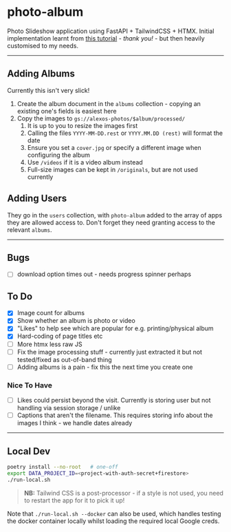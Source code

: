 # photo-album

Photo Slideshow application using FastAPI + TailwindCSS + HTMX. Initial implementation learnt from [this tutorial](https://github.com/tataraba/simplesite/tree/main) - _thank you!_ - but then heavily customised to my needs.

---

## Adding Albums

Currently this isn't very slick!

1. Create the album document in the `albums` collection - copying an existing one's fields is easiest here
2. Copy the images to `gs://alexos-photos/$album/processed/`
   1. It is up to you to resize the images first
   2. Calling the files `YYYY-MM-DD.rest` or `YYYY.MM.DD (rest)` will format the date
   3. Ensure you set a `cover.jpg` or specify a different image when configuring the album
   4. Use `/videos` if it is a video album instead
   5. Full-size images can be kept in `/originals`, but are not used currently

## Adding Users

They go in the `users` collection, with `photo-album` added to the array of apps they are allowed access to. Don't forget they need granting access to the relevant `albums`.

---

## Bugs

- [ ] download option times out - needs progress spinner perhaps

## To Do

- [x] Image count for albums
- [x] Show whether an album is photo or video
- [x] "Likes" to help see which are popular for e.g. printing/physical album
- [x] Hard-coding of page titles etc
- [ ] More htmx less raw JS
- [ ] Fix the image processing stuff - currently just extracted it but not tested/fixed as out-of-band thing
- [ ] Adding albums is a pain - fix this the next time you create one

### Nice To Have

- [ ] Likes could persist beyond the visit. Currently is storing user but not handling via session storage / unlike
- [ ] Captions that aren't the filename. This requires storing info about the images I think - we handle dates already

---

## Local Dev

```sh
poetry install --no-root   # one-off
export DATA_PROJECT_ID=<project-with-auth-secret+firestore>
./run-local.sh
```

> **NB:** Tailwind CSS is a post-processor - if a style is not used, you need to restart the app for it to pick it up!

Note that `./run-local.sh --docker` can also be used, which handles testing the docker container locally whilst loading the required local Google creds.
